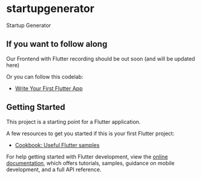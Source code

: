 # startupgenerator

Startup Generator

## If you want to follow along

Our Frontend with Flutter recording should be out soon (and will be updated here)

Or you can follow this codelab:

- [Write Your First Flutter App](https://codelabs.developers.google.com/codelabs/first-flutter-app-pt1#0)

## Getting Started

This project is a starting point for a Flutter application.

A few resources to get you started if this is your first Flutter project:

- [Cookbook: Useful Flutter samples](https://docs.flutter.dev/cookbook)

For help getting started with Flutter development, view the
[online documentation](https://docs.flutter.dev/), which offers tutorials,
samples, guidance on mobile development, and a full API reference.
